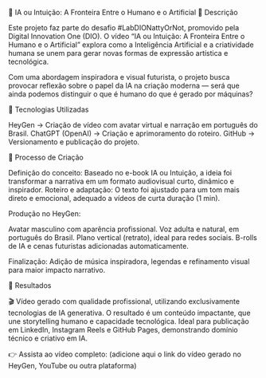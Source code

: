 🎥 IA ou Intuição: A Fronteira Entre o Humano e o Artificial
📒 Descrição

Este projeto faz parte do desafio #LabDIONattyOrNot, promovido pela Digital Innovation One (DIO).
O vídeo “IA ou Intuição: A Fronteira Entre o Humano e o Artificial” explora como a Inteligência Artificial e a criatividade humana se unem para gerar novas formas de expressão artística e tecnológica.

Com uma abordagem inspiradora e visual futurista, o projeto busca provocar reflexão sobre o papel da IA na criação moderna — será que ainda podemos distinguir o que é humano do que é gerado por máquinas?

🤖 Tecnologias Utilizadas

HeyGen → Criação de vídeo com avatar virtual e narração em português do Brasil.
ChatGPT (OpenAI) → Criação e aprimoramento do roteiro.
GitHub → Versionamento e publicação do projeto.

🧐 Processo de Criação

Definição do conceito: Baseado no e-book IA ou Intuição, a ideia foi transformar a narrativa em um formato audiovisual curto, dinâmico e inspirador.
Roteiro e adaptação: O texto foi ajustado para um tom mais direto e emocional, adequado a vídeos de curta duração (1 min).

Produção no HeyGen:

Avatar masculino com aparência profissional.
Voz adulta e natural, em português do Brasil.
Plano vertical (retrato), ideal para redes sociais.
B-rolls de IA e cenas futuristas adicionadas automaticamente.

Finalização: Adição de música inspiradora, legendas e refinamento visual para maior impacto narrativo.

🚀 Resultados

🎬 Vídeo gerado com qualidade profissional, utilizando exclusivamente tecnologias de IA generativa.
O resultado é um conteúdo impactante, que une storytelling humano e capacidade tecnológica.
Ideal para publicação em LinkedIn, Instagram Reels e GitHub Pages, demonstrando domínio técnico e criativo em IA.

👉 Assista ao vídeo completo: (adicione aqui o link do vídeo gerado no HeyGen, YouTube ou outra plataforma)

